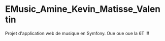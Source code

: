 # EMusic_Amine_Kevin_Matisse_Valentin
Projet d'application web de musique en Symfony.
 Oue oue oue la 6T !!!
 
